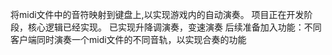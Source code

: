 将midi文件中的音符映射到键盘上,以实现游戏内的自动演奏。
项目正在开发阶段，核心逻辑已经实现。
已实现升降调演奏，变速演奏
后续准备加入功能：不同客户端同时演奏一个midi文件的不同音轨，以实现合奏的功能
